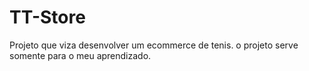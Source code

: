 # TT-Store
Projeto que viza desenvolver um ecommerce de tenis.  o projeto serve somente para o meu aprendizado.
